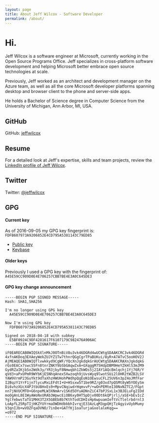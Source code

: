 ```yaml
---
layout: page
title: About Jeff Wilcox - Software Developer
permalink: /about/
---
```

# Hi.

Jeff Wilcox is a software engineer at Microsoft, currently working in the
Open Source Programs Office. Jeff specializes in cross-platform software development and helping Microsoft better
embrace open source technologies at scale.

Previously, Jeff worked as an architect and development manager on the Azure team,
as well as all the core Microsoft developer platforms spanning desktop and browser client to
the phone and server-side apps.

He holds a Bachelor of Science degree in Computer Science from the University of Michigan, Ann Arbor, MI, USA.

## GitHub

GitHub: [jeffwilcox](https://github.com/jeffwilcox)

## Resume

For a detailed look at Jeff's expertise, skills and team projects, review the [LinkedIn profile of Jeff Wilcox](http://linkedin.com/in/jeffreywilcox).

## Twitter

Twitter: [@jeffwilcox](https://twitter.com/jeffwilcox)

## GPG

#### Current key

As of 2016-09-05 my GPG key fingerprint is: `FDFB607973A9206852E4CD795A5381143C79ED85` 

- [Public key](../public-key.txt)
- [Keybase](https://keybase.io/jeffwilcox)

#### Older keys

Previously I used a GPG key with the fingerprint of: `A45E59CC909D0E4E706257CBB7BE4E3A0C645DE3`

#### GPG key change announcement

```
-----BEGIN PGP SIGNED MESSAGE-----
Hash: SHA1,SHA256

I'm no longer using GPG key
  A45E59CC909D0E4E706257CBB7BE4E3A0C645DE3

Now I'm using GPG key
  FDFB607973A9206852E4CD795A5381143C79ED85

Signed on 2018-04-18 with subkey
  E5BF0924C9DF4281617F6107179C982476A906AC
-----BEGIN PGP SIGNATURE-----

iF0EARECAB0WIQSkXlnMkJ0OTnBiV8u3vk46DGRd4wUCWtgSDAAKCRC3vk46DGRd
4xfnAKDoq3EXAeyWekZUJYZ1Tw7thnrQGgCgrTPaBUKui/8yR+A7ATvC5ooHOV2J
AjMEAQEIAB0WIQTlvwkkyd9CgWF/YQcXnJgkdqkGrAUCWtgSDAAKCRAXnJgkdqkG
rGs0EACx7swc55Fn8tnrZNKY9bSbGAqwZxA+GXqggM75HdpDBM9HeYZkHlS3mJM9
GydRZaIKjbSo2Wdk3y/YR3jbyF8Nmwqbh1ZkWOs5j2IAY1AQcBmlqchj1Yj76R/Y
qVd3+aPxUPmR9WYbKjE5NhqAnex5Xwzoqh9jUvsWyq9lwotSUi2lOHR2tWZB2LSV
YAW9VrmP23GuYkt9dTaXhzHWUHohPWdhpQgEoN1OEwsuCFL25UV6n3pZ4oJMfFar
I2BqzY1YrF1jn7lycuMxLEFdtI+U+HSsxw5T1be9RZ/g03xd7pQSMt8yW5YOEySm
Di6vhzXUcX4PJtbU8HxEs9+MpvCNqiwdrHqmvvP/+wOnPEMteI30NxNZTC2/FGpt
nn7jNVUCMTO+G6npeMLW3XNmArv1SKd5OYuADNnZiC47bPJSxL1x3BJELuFg2IDd
moOgAnL8E1WyAWoNxURAb3WpwcEiOB6xy0HT5pDjv00Dt6kQPjrlj/aSE+bEvIcZ
YglYebwsTaTU1MHX3T2X5GBEb8b7KthTodCDHIsHp6wpuamIeftVcTlelrbdrnl3
LoApfL25RpTIjHKZYUYrmaOWDHdbbbhIvrqjE33AzLqM3qpQHjTzAgyivUybMumy
V3qnIJb+wVOZFqaDVNO/7inDe+GATfKj1oaTurjaGxelaleKqg==
=o972
-----END PGP SIGNATURE-----
```
